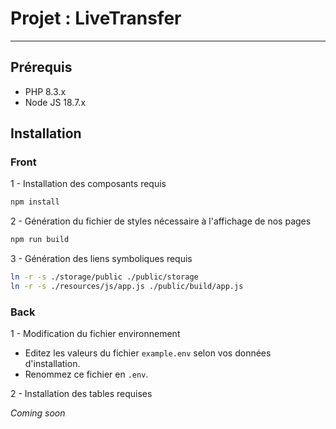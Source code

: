 # Projet : LiveTransfer

---

## Prérequis

- PHP 8.3.x
- Node JS 18.7.x

## Installation

### Front

1 - Installation des composants requis

```bash
npm install
```

2 - Génération du fichier de styles nécessaire à l'affichage de nos pages

```bash
npm run build
```

3 - Génération des liens symboliques requis

```bash
ln -r -s ./storage/public ./public/storage
ln -r -s ./resources/js/app.js ./public/build/app.js
```

### Back

1 - Modification du fichier environnement

- Editez les valeurs du fichier `example.env` selon vos données d'installation.
- Renommez ce fichier en `.env`.

2 - Installation des tables requises

*Coming soon*
